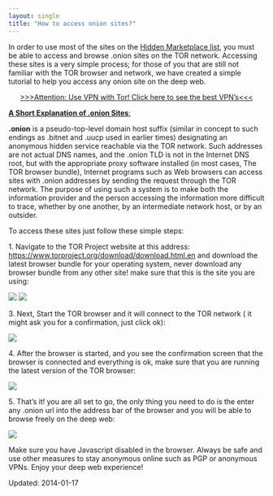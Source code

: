 ```yaml
---
layout: single
title: "How to access onion sites?"
---
```


<p>In order to use most of the sites on the <a href="https://g-i-r.github.io/deepdotweb/2013/10/28/updated-llist-of-hidden-marketplaces-tor-i2p/">Hidden Marketplace list</a>, you must be able to access and browse .onion sites on the TOR network. Accessing these sites is a very simple process; for those of you that are still not familiar with the TOR browser and network, we have created a simple tutorial to help you access any onion site on the deep web.</p>
<p style="text-align: center;"><a href="https://g-i-r.github.io/deepdotweb/vpn-comparison-chart/">&gt;&gt;&gt;Attention: Use VPN with Tor! Click here to see the best VPN’s&lt;&lt;&lt;</a></p>
<p><span style="text-decoration: underline;"><strong>A Short Explanation of .onion Sites</strong>:</span></p>
<p><strong>.onion</strong> is a pseudo-top-level domain host suffix (similar in concept to such endings as .bitnet and .uucp used in earlier times) designating an anonymous hidden service reachable via the TOR network. Such addresses are not actual DNS names, and the .onion TLD is not in the Internet DNS root, but with the appropriate proxy software installed (in most cases, The TOR browser bundle), Internet programs such as Web browsers can access sites with .onion addresses by sending the request through the TOR network. The purpose of using such a system is to make both the information provider and the person accessing the information more difficult to trace, whether by one another, by an intermediate network host, or by an outsider.</p>
<p>To access these sites just follow these simple steps:</p>
<p>1. Navigate to the TOR Project website at this address: <a href="https://www.torproject.org/download/download.html.en">https://www.torproject.org/download/download.html.en</a> and download the latest browser bundle for your operating system, never download any browser bundle from any other site! make sure that this is the site you are using:</p>

<img src="https://G-I-R.github.io/deepdotweb/imgs/2014/01/126.png" />


<img src="https://G-I-R.github.io/deepdotweb/imgs/2014/01/210.png" />

<p>3. Next, Start the TOR browser and it will connect to the TOR network ( it might ask you for a confirmation, just click ok):</p>

<img src="https://G-I-R.github.io/deepdotweb/imgs/2014/01/310.png" />

<p>4. After the browser is started, and you see the confirmation screen that the browser is connected and everything is ok, make sure that you are running the latest version of the TOR browser:</p>

<img src="https://G-I-R.github.io/deepdotweb/imgs/2014/01/510.png" />

<p>5. That&#8217;s it! you are all set to go, the only thing you need to do is the enter any .onion url into the address bar of the browser and you will be able to browse freely on the deep web:</p>

<img src="https://G-I-R.github.io/deepdotweb/imgs/2014/01/410.png" />

<p>Make sure you have Javascript disabled in the browser. Always be safe and use other measures to stay anonymous online such as PGP or anonymous VPNs. Enjoy your deep web experience!</p>

Updated: 2014-01-17

